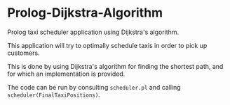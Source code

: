 # Prolog-Dijkstra-Algorithm
Prolog taxi scheduler application using Dijkstra's algorithm.

This application will try to optimally schedule taxis in order to pick up customers.

This is done by using Dijkstra's algorithm for finding the shortest path, and for which an implementation is provided.

The code can be run by consulting `scheduler.pl` and calling `scheduler(FinalTaxiPositions)`.
